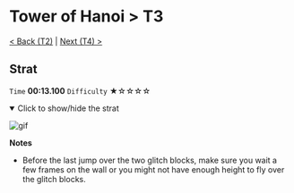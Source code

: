 # Tower of Hanoi > T3

[< Back (T2)](https://github.com/Doublevil/scbspeedrun/blob/main/levels/T/T2.md) | [Next (T4) >](https://github.com/Doublevil/scbspeedrun/blob/main/levels/T/T4.md)

## Strat

`Time` **00:13.100** `Difficulty` ★☆☆☆☆
<details open>
  <summary>Click to show/hide the strat</summary>

  ![gif](https://github.com/Doublevil/scbspeedrun/blob/main/media/levels/T/T3_Strat.webp)

  **Notes**
  - Before the last jump over the two glitch blocks, make sure you wait a few frames on the wall or you might not have enough height to fly over the glitch blocks.
</details>
